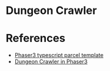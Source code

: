 # Dungeon Crawler

# References
- [Phaser3 typescript parcel template](https://github.com/ourcade/phaser3-typescript-parcel-template)
- [Dungeon Crawler in Phaser3](https://www.youtube.com/playlist?list=PLumYWZ2t7CRtgjbZK0JMoXHjebeYmT85-)
